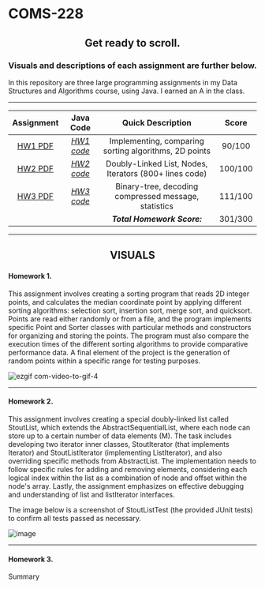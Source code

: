 # COMS-228


<h2><p align="center">Get ready to scroll.</p> </h2>
<h3><p align="center">Visuals and descriptions of each assignment are further below.</p> </h3>


In this repository are three large programming assignments in my Data Structures and Algorithms course, using Java. I earned an A in the class.

___________

| **Assignment** | **Java Code** | **Quick Description** |**Score** 
| :-------------: | :-------------: | :-------------: | :-------------: |
| <a href="https://github.com/mccnick/COMS-228/blob/main/HW1.pdf">HW1 PDF</a> | <a href="https://github.com/mccnick/COMS-228/tree/main/src/edu/iastate/cs228/hw1">*HW1 code*</a> | Implementing, comparing sorting algorithms, 2D points | 90/100 |
| <a href="https://github.com/mccnick/COMS-228/blob/main/HW2.pdf">HW2 PDF</a> | <a href="https://github.com/mccnick/COMS-228/blob/main/src/edu/iastate/cs228/hw2/StoutList.java">*HW2 code*</a> | Doubly-Linked List, Nodes, Iterators (800+ lines code) | 100/100 |
| <a href="https://github.com/mccnick/COMS-228/blob/main/HW3.pdf">HW3 PDF</a> | <a href="https://github.com/mccnick/COMS-228/blob/main/src/edu/iastate/cs228/hw3/MsgTree.java">*HW3 code*</a> | Binary-tree, decoding compressed message, statistics | 111/100 |
|  | | <b><i>Total Homework Score:</i></b> | 301/300 |

___________

<h2><p align="center"> VISUALS </p> </h2>

<h4>Homework 1. </h4>
<p align="center"></p>
<p align="left"></p>
<p align="left">
This assignment involves creating a sorting program that reads 2D integer points, and calculates the median coordinate point by applying different sorting algorithms: selection sort, insertion sort, merge sort, and quicksort. Points are read either randomly or from a file, and the program implements specific Point and Sorter classes with particular methods and constructors for organizing and storing the points. The program must also compare the execution times of the different sorting algorithms to provide comparative performance data. A final element of the project is the generation of random points within a specific range for testing purposes.
</p>


![ezgif com-video-to-gif-4](https://github.com/mccnick/COMS-228/assets/91184284/3ef76668-03c0-4715-ab7e-664b561c23fc)


___________

<h4>Homework 2. </h4>
<p align="left">This assignment involves creating a special doubly-linked list called StoutList, which extends the AbstractSequentialList, where each node can store up to a certain number of data elements (M). The task includes developing two iterator inner classes, StoutIterator (that implements Iterator<E>) and StoutListIterator (implementing ListIterator<E>), and also overriding specific methods from AbstractList. The implementation needs to follow specific rules for adding and removing elements, considering each logical index within the list as a combination of node and offset within the node's array. Lastly, the assignment emphasizes on effective debugging and understanding of list and listIterator interfaces.

The image below is a screenshot of StoutListTest (the provided JUnit tests) to confirm all tests passed as necessary. </p>

![image](https://github.com/mccnick/COMS-228/assets/91184284/653bab2b-a4c1-4ae0-a01e-e314dc6728b4)


___________


<h4>Homework 3. </h4> Summary

